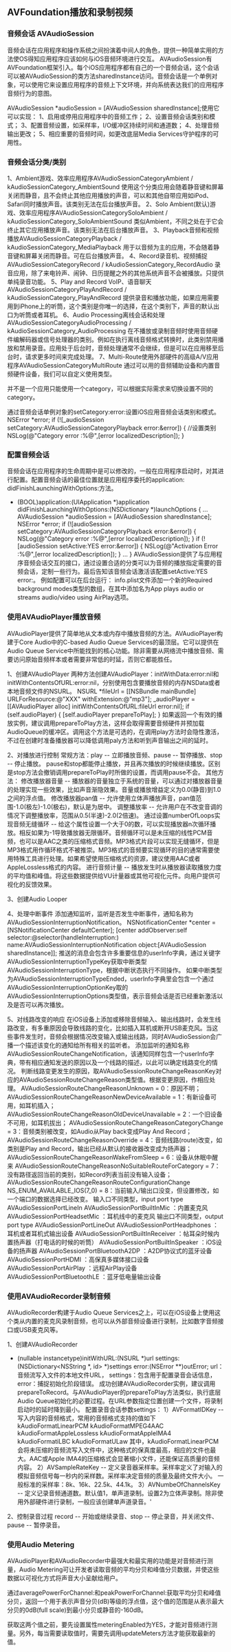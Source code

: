 ##  AVFoundation播放和录制视频


### 音频会话 AVAudioSession

音频会话在应用程序和操作系统之间扮演着中间人的角色，提供一种简单实用的方法使OS得知应用程序应该如何与iOS音频环境进行交互。
AVAudioSession有AVFoundation框架引入。每个iOS应用程序都有自己的一个音频会话，这个会话可以被AVAudioSession的类方法sharedInstance访问。音频会话是一个单例对象，可以使用它来设置应用程序的音频上下文环境，并向系统表达我们的应用程序音频行为的意图。

AVAudioSession *audioSession = [AVAudioSession sharedInstance];使用它可以实现：
1、启用或停用应用程序中的音频工作；
2、设置音频会话类别和模式；
3、配置音频设置，如采样率，I/O缓冲区持续时间和通道数；
4、处理音频输出更改；
5、相应重要的音频时间，如更改底层Media Services守护程序的可用性。


### 音频会话分类/类别

1、Ambient游戏、效率应用程序AVAudioSessionCategoryAmbient / kAudioSessionCategory_AmbientSound 使用这个分类应用会随着静音键和屏幕关闭而静音，且不会终止其他应用播放的声音，可以和其他自带应用如iPod、Safari同时播放声音。该类别无法在后台播放声音。
2、Solo Ambient(默认)游戏、效率应用程序AVAudioSessionCategorySoloAmbient / kAudioSessionCategory_SoloAmbientSound 类似Ambient，不同之处在于它会终止其它应用播放声音。该类别无法在后台播放声音。
3、Playback音频和视频播放AVAudioSessionCategoryPlayback / kAudioSessionCategory_MediaPlayback 用于以音频为主的应用，不会随着静音键和屏幕关闭而静音。可在后台播放声音。
4、Record录音机、视频捕捉AVAudioSessionCategoryRecord / kAudioSessionCategory_RecordAudio 录音应用，除了来电铃声、闹钟、日历提醒之外的其他系统声音不会被播放。只提供单纯录音功能。
5、Play and Record VoIP、语音聊天AVAudioSessionCategoryPlayAndRecord / kAudioSessionCategory_PlayAndRecord 提供录音和播放功能，如果应用需要用到iPhone上的听筒，这个类别是你唯一的选择，在这个类别下，声音的默认出口为听筒或者耳机。
6、Audio Processing离线会话和处理AVAudioSessionCategoryAudioProcessing / kAudioSessionCategory_AudioProcessing 在不播放或录制音频时使用音频硬件编解码器或信号处理器的类别。例如在执行离线音频格式转换时，此类别禁用播放和禁用录音。应用处于后台时，音频处理通常不会继续，但是可以在应用移至后台时，请求更多时间来完成处理。
7、Multi-Route使用外部硬件的高级A/V应用程序AVAudioSessionCategoryMultiRoute 
通过可以用的音频辅助设备和内置音频硬件设备，我们可以自定义使用类型。

并不是一个应用只能使用一个category，可以根据实际需求来切换设置不同的category。

通过音频会话单例对象的setCategory:error:设置iOS应用音频会话类别和模式。
NSError *error;
if (![_audioSession setCategory:AVAudioSessionCategoryPlayback error:&error]) { //设置类别
    NSLog(@"Category error :%@",[error localizedDescription]);
}


### 配置音频会话

音频会话在应用程序的生命周期中是可以修改的，一般在应用程序启动时，对其进行配置。配置音频会话的最佳位置就是应用程序委托的application: didFinishLaunchingWithOptions:方法。
- (BOOL)application:(UIApplication *)application didFinishLaunchingWithOptions:(NSDictionary *)launchOptions {
    ...
    AVAudioSession *audioSession = [AVAudioSession sharedInstance];
    NSError *error;
    if (![audioSession setCategory:AVAudioSessionCategoryPlayback error:&error]) {
        NSLog(@"Category error :%@",[error localizedDescription]);
    }
    if (![audioSession setActive:YES error:&error]) {
        NSLog(@"Activation Error :%@",[error localizedDescription]);
    }
    ...
}
AVAudioSession提供了与应用程序音频会话交互的接口，通过设置合适的分类可以为音频的播放指定需要的音频会话，定制一些行为。最后告知该音频会话激活该配置setActive:YES error:。
例如配置可以在后台运行：
info.plist文件添加一个新的Required background modes类型的数组，在其中添加名为App plays audio or streams audio/video using AirPlay选项。


### 使用AVAudioPlayer播放音频

AVAudioPlayer提供了简单地从文本或内存中播放音频的方法。AVAudioPlayer构建于Core Audio中的C-based Audio Queue Services的最顶层。它可以提供在Audio Queue Service中所能找到的核心功能。除非需要从网络流中播放音频、需要访问原始音频样本或者需要非常低的时延，否则它都能胜任。

1、创建AVAudioPlayer
两种方法创建AVAudioPlayer：initWithData:error:nil和initWithContentsOfURL:error:nil，分别使用包含要播放音频的内存NSData或者本地音频文件的NSURL。
NSURL *fileUrl = [[NSBundle mainBundle] URLForResource:@"XXX" withExtension:@"mp3"];
_audioPlayer = [[AVAudioPlayer alloc] initWithContentsOfURL:fileUrl error:nil];
if (self.audioPlayer) {
    [self.audioPlayer prepareToPlay];
}
如果返回一个有效的播放实例，建议调用prepareToPlay方法，这样会取得需要音频硬件并预加载AudioQueue的缓冲区。调用这个方法是可选的，在调用play方法时会隐性激活，不过在创建时准备播放器可以降低调用paly方法和听到声音输出之间的延时。

2、对播放进行控制
常规方法：play -- 立即播放音频、pause -- 暂停播放、stop -- 停止播放。
pause和stop都能停止播放，并且再次播放的时候继续播放。区别是stop方法会撤销调用prepareToPlay时所做的设置，而调用pause不会。
其他方法：
修改播放器音量 -- 播放器的音量独立于系统的音量，可以通过对播放器音量的处理实现一些效果，比如声音渐隐效果。音量或播放增益定义为0.0(静音)到1.0之间的浮点值。
修改播放器pan值 -- 允许使用立体声播放声音，pan值范围-1.0(极左)-1.0(极右)，默认是为居中。
调整播放率 -- 允许用户在不改变音调的情况下调整播放率，范围从0.5(半速)-2.0(2倍速)。
通过设置numberOfLoops实现音频无缝循环 -- 给这个属性设置一个大于0的数，可以实现播放器n次循环播放。相反如果为-1导致播放器无限循环。音频循环可以是未压缩的线性PCM音频，也可以是AAC之类的压缩格式音频。MP3格式片段可以实现无缝循环，但是MP3格式用作循环格式不被推崇。MP3格式的音频要实现循环的目的通常需要使用特殊工具进行处理。如果希望使用压缩格式的资源，建议使用AAC或者AppleLossless格式的内容。
进行音频计量 -- 播放发生时从播放器读取播放力度的平均值和峰值。将这些数据提供给VU计量器或其他可视化元件。向用户提供可视化的反馈效果。

3、创建Audio Looper

4、处理中断事件
添加通知监听，监听是否发生中断事件，通知名称为AVAudioSessionInterruptionNotification。
NSNotificationCenter *center = [NSNotificationCenter defaultCenter];
[center addObserver:self selector:@selector(handleInterruption:) name:AVAudioSessionInterruptionNotification object:[AVAudioSession sharedInstance]];
推送的消息会包含许多重要信息的userInfo字典，通过关键字AVAudioSessionInterruptionTypeKey获取中断类型AVAudioSessionInterruptionType，根据中断状态执行不同操作。
如果中断类型为AVAudioSessionInterruptionTypeEnded，userInfo字典里会包含一个通过AVAudioSessionInterruptionOptionKey取的AVAudioSessionInterruptionOptions类型值，表示音频会话是否已经重新激活以及是否可以再次播放。

5、对线路改变的响应
在iOS设备上添加或移除音频输入、输出线路时，会发生线路改变，有多重原因会导致线路的变化，比如插入耳机或断开USB麦克风。当这些事件发生时，音频会根据情况改变输入或输出线路，同时AVAudioSession会广播一个描述该变化的通知给所有相关的监听者。
添加监听的通知名称AVAudioSessionRouteChangeNotification，该通知同样包含一个userInfo字典，带有相应通知发送的原因以及一个线路的描述，以此可以确定线路变化的情况。
判断线路变更发生的原因，取AVAudioSessionRouteChangeReasonKey对应的AVAudioSessionRouteChangeReason类型值。根据变更原因，作相应处理。
AVAudioSessionRouteChangeReasonUnknown = 0：原因不明；
AVAudioSessionRouteChangeReasonNewDeviceAvailable = 1：有新设备可用，如耳机插入；
AVAudioSessionRouteChangeReasonOldDeviceUnavailable = 2：一个旧设备不可用，如耳机拔出；
AVAudioSessionRouteChangeReasonCategoryChange = 3：音频类别被改变，如Audio从Play back变成Play And Record；
AVAudioSessionRouteChangeReasonOverride = 4：音频线路(route)改变，如类别是Play and Record，输出已经从默认的接收器改变成为扬声器；
AVAudioSessionRouteChangeReasonWakeFromSleep = 6：设备从休眠中醒来
AVAudioSessionRouteChangeReasonNoSuitableRouteForCategory = 7：没有路径返回当前的类别，如Record列表当前没有输入设备；
AVAudioSessionRouteChangeReasonRouteConfigurationChange NS_ENUM_AVAILABLE_IOS(7_0) = 8：当前输入/输出口没变，但设置修改，如一个端口的数据选择已经改变。
输入口不同类型，input port type
AVAudioSessionPortLineIn
AVAudioSessionPortBuiltInMic ：内置麦克风
AVAudioSessionPortHeadsetMic ：耳机线中的麦克风
输出口不同类型，output port type
AVAudioSessionPortLineOut
AVAudioSessionPortHeadphones ：耳机或者耳机式输出设备
AVAudioSessionPortBuiltInReceiver ：帖耳朵时候内置扬声器（打电话的时候的听筒）
AVAudioSessionPortBuiltInSpeaker ：iOS设备的扬声器
AVAudioSessionPortBluetoothA2DP ：A2DP协议式的蓝牙设备
AVAudioSessionPortHDMI ：高保真多媒体接口设备
AVAudioSessionPortAirPlay ：远程AirPlay设备
AVAudioSessionPortBluetoothLE ：蓝牙低电量输出设备


### 使用AVAudioRecorder录制音频

AVAudioRecorder构建于Audio Queue Services之上，可以在iOS设备上使用这个类从内置的麦克风录制音频，也可以从外部音频设备进行录制，比如数字音频接口或USB麦克风等。

1、创建AVAudioRecorder
- (nullable instancetype)initWithURL:(NSURL *)url settings:(NSDictionary<NSString *, id> *)settings error:(NSError **)outError;
url：音频流写入文件的本地文件URL，
settings：包含用于配置录音会话信息，
error：捕捉初始化阶段错误。
成功创建AVAudioRecorder实例，建议调用prepareToRecord。与AVAudioPlayer的prepareToPlay方法类似，执行底层Audio Queue初始化的必要过程。在URL参数指定位置创建一个文件，将录制启动时的延时降到最小。
配置录音会话参数settings：
1）AVFormatIDKey -- 写入内容的音频格式，常用的音频格式支持的值如下
    kAudioFormatLinearPCM
    kAudioFormatMPEG4AAC
    kAudioFormatAppleLossless
    kAudioFormatAppleIMA4
    kAudioFormatiLBC
    kAudioFormatULaw
其中，kAudioFormatLinearPCM会将未压缩的音频流写入文件中，这种格式的保真度最高，相应的文件也最大。AAC或Apple IMA4的压缩格式会显著缩小文件，还能保证高质量的音频内容。
2）AVSampleRateKey -- 定义录音器采样率。采样率定义了对输入的模拟音频信号每一秒内的采样数。采样率决定音频的质量及最终文件大小。
一般标准的采样率：8k、16k、22.5k、44.1k。
3）AVNumbeOfChannelsKey -- 定义记录音频通道数。默认值1，单声道录制。设置2为立体声录制。除非使用外部硬件进行录制，一般应该创建单声道录音。'

2、控制录音过程
record -- 开始或继续录音、stop -- 停止录音，并关闭文件、pause -- 暂停录音。


### 使用Audio Metering

AVAudioPlayer和AVAudioRecorder中最强大和最实用的功能是对音频进行测量，Audio Metering可让开发者读取音频的平均分贝和峰值分贝数据，并使这些数据以可视化方式将声音大小呈献给用户。

通过averagePowerForChannel:和peakPowerForChannel:获取平均分贝和峰值分贝，返回一个用于表示声音分贝(dB)等级的浮点值，这个值的范围是从表示最大分贝的0dB(full scale)到最小分贝或静音的-160dB。

获取这两个值之前，要先设置属性meteringEnabled为YES，才能对音频进行测量。另外，每当需要读取值时，需要先调用updateMeters方法才能获取最新的值。
